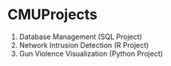# CMUProjects

1. Database Management (SQL Project)
2. Network Intrusion Detection (R Project)
3. Gun Violence Visualization (Python Project)
